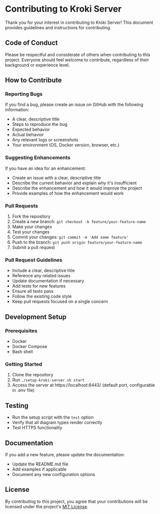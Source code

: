 # Contributing to Kroki Server

Thank you for your interest in contributing to Kroki Server! This document provides guidelines and instructions for contributing.

## Code of Conduct

Please be respectful and considerate of others when contributing to this project. Everyone should feel welcome to contribute, regardless of their background or experience level.

## How to Contribute

### Reporting Bugs

If you find a bug, please create an issue on GitHub with the following information:
- A clear, descriptive title
- Steps to reproduce the bug
- Expected behavior
- Actual behavior
- Any relevant logs or screenshots
- Your environment (OS, Docker version, browser, etc.)

### Suggesting Enhancements

If you have an idea for an enhancement:
- Create an issue with a clear, descriptive title
- Describe the current behavior and explain why it's insufficient
- Describe the enhancement and how it would improve the project
- Provide examples of how the enhancement would work

### Pull Requests

1. Fork the repository
2. Create a new branch: `git checkout -b feature/your-feature-name`
3. Make your changes
4. Test your changes
5. Commit your changes: `git commit -m 'Add some feature'`
6. Push to the branch: `git push origin feature/your-feature-name`
7. Submit a pull request

### Pull Request Guidelines

- Include a clear, descriptive title
- Reference any related issues
- Update documentation if necessary
- Add tests for new features
- Ensure all tests pass
- Follow the existing code style
- Keep pull requests focused on a single concern

## Development Setup

### Prerequisites

- Docker
- Docker Compose
- Bash shell

### Getting Started

1. Clone the repository
2. Run `./setup-kroki-server.sh start`
3. Access the server at https://localhost:8443/ (default port, configurable in .env file)

## Testing

- Run the setup script with the `test` option
- Verify that all diagram types render correctly
- Test HTTPS functionality

## Documentation

If you add a new feature, please update the documentation:
- Update the README.md file
- Add examples if applicable
- Document any new configuration options

## License

By contributing to this project, you agree that your contributions will be licensed under the project's [MIT License](LICENSE.md).